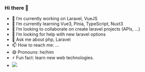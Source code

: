 ### Hi there 👋


- 🔭 I’m currently working on Laravel, VueJS
- 🌱 I’m currently learning Vue3, Pinia, TypeScript, Nuxt3
- 👯 I’m looking to collaborate on create laravel projects (APIs, ...)
- 🤔 I’m looking for help with new laravel options
- 💬 Ask me about php, Laravel
- 📫 How to reach me: ...
- 😄 Pronouns: he/him
- ⚡ Fun fact: learn new web technologies.
- ![](https://komarev.com/ghpvc/?username=AissamYekhlef&color=green)


<!-- 

🏡 [website][website] **|** 
🐦 [twitter][twitter] **|** 
🐦 [facebook][facebook] **|** 
📺 [youtube][youtube] **|** 
📷 [instagram][instagram] **|** 
👔 [linkedin][linkedin]

[website]: https://mobidal.com
[twitter]: https://twitter.com/mobidal1
[facebook]: https://facebook.com/mobidal
[youtube]: https://www.youtube.com/results?search_query=mobidal&page=&utm_source=opensearch
[instagram]: https://instagram.com/mobidaldotcom
[linkedin]: https://linkedin.com/in/mobidal

-->
